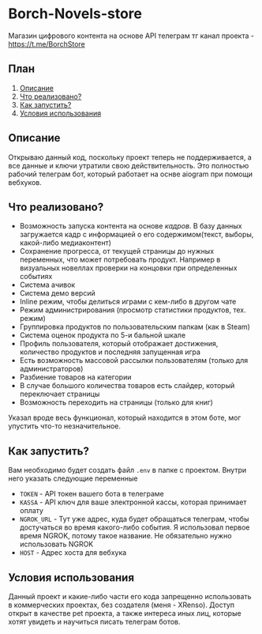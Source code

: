 # Borch-Novels-store
Магазин цифрового контента на основе API телеграм
тг канал проекта - https://t.me/BorchStore

## План
1. [Описание](https://github.com/XRenso/Borch-Novels-store/edit/main/README.md#%D0%BE%D0%BF%D0%B8%D1%81%D0%B0%D0%BD%D0%B8%D0%B5)
2. [Что реализовано?](https://github.com/XRenso/Borch-Novels-store/edit/main/README.md#%D1%87%D1%82%D0%BE-%D1%80%D0%B5%D0%B0%D0%BB%D0%B8%D0%B7%D0%BE%D0%B2%D0%B0%D0%BD%D0%BE)
3. [Как запустить?](https://github.com/XRenso/Borch-Novels-store/edit/main/README.md#%D0%BA%D0%B0%D0%BA-%D0%B7%D0%B0%D0%BF%D1%83%D1%81%D1%82%D0%B8%D1%82%D1%8C)
4. [Условия использования](https://github.com/XRenso/Borch-Novels-store/edit/main/README.md#%D1%83%D1%81%D0%BB%D0%BE%D0%B2%D0%B8%D1%8F-%D0%B8%D1%81%D0%BF%D0%BE%D0%BB%D1%8C%D0%B7%D0%BE%D0%B2%D0%B0%D0%BD%D0%B8%D1%8F)

## Описание
Открываю данный код, поскольку проект теперь не поддерживается, а все данные и ключи утратили свою действительность. Это полностью рабочий телеграм бот, который работает на оснве aiogram при помощи вебхуков.

## Что реализовано?
- Возможность запуска контента на основе *кадров*. В базу данных загружается кадр с информацией о его содержимом(текст, выборы, какой-либо медиаконтент)
- Сохранение прогресса, от текущей страницы до нужных переменных, что может потребовать продукт. Например в визуальных новеллах проверки на концовки при определенных событиях
- Система ачивок
- Система демо версий
- Inline режим, чтобы делиться играми с кем-либо в другом чате
- Режим администрирования (просмотр статистики продуктов, тех. режим)
- Группировка продуктов по пользовательским папкам (как в Steam)
- Система оценок продукта по 5-и бальной шкале
- Профиль пользователя, который отображает достижения, количество продуктов и последняя запущенная игра
- Есть возможность массовой рассылки пользователям (только для администраторов)
- Разбиение товаров на категории
- В случае большого количества товаров есть слайдер, который переключает страницы
- Возможность переходить на страницы (только для книг)

Указал вроде весь функционал, который находится в этом боте, мог упустить что-то незначительное.


## Как запустить?
Вам необходимо будет создать файл `.env` в папке с проектом. Внутри него указать следующие переменные
- `TOKEN` - API токен вашего бота в телеграме
- `KASSA` - API ключ для ваше электронной кассы, которая принимает оплату
- `NGROK_URL` - Тут уже адрес, куда будет обращаться телеграм, чтобы достучаться во время какого-либо события. Я использовал первое время NGROK, потому такое название. Не обязательно нужно использовать NGROK
- `HOST` - Адрес хоста для вебхука

## Условия использования
Данный проект и какие-либо части его кода запрещенно использовать в коммерческих проектах, без создателя (меня - XRenso). Доступ открыт в качестве pet проекта, а также интереса иных лиц, которые хотят увидеть и научиться писать телеграм ботов.
